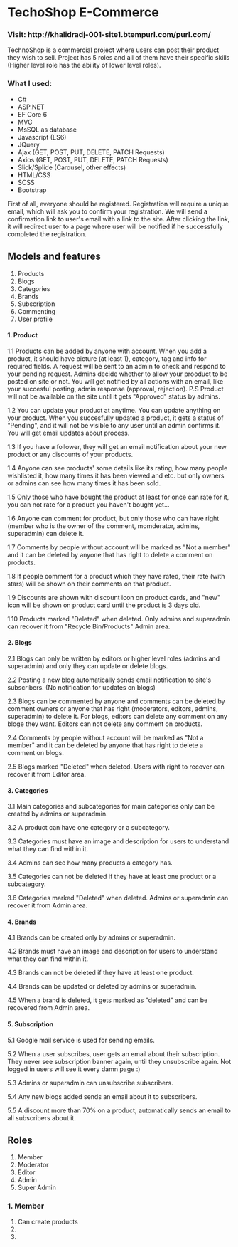 # TechoShop E-Commerce

<h3>Visit: http://khalidradj-001-site1.btempurl.com/purl.com/</h3>


TechnoShop is a commercial project where users can post their product they wish to sell. Project has 5 roles and all of them have their specific skills (Higher level role has the ability of lower level roles).

<h3> What I used: </h3>
<ul>
  	<li>C#</li>
  	<li>ASP.NET</li>
  	<li>EF Core 6</li>
  	<li>MVC</li>
  	<li>MsSQL as database</li>
  	<li>Javascript (ES6)</li>
  	<li>JQuery</li>
  	<li>Ajax (GET, POST, PUT, DELETE, PATCH Requests)</li>
  	<li>Axios (GET, POST, PUT, DELETE, PATCH Requests)</li>
  	<li>Slick/Splide (Carousel, other effects)</li>
  	<li>HTML/CSS</li>
  	<li>SCSS</li>
  	<li>Bootstrap</li>
</ul>


First of all, everyone should be registered. Registration will require a unique email, which will ask you to confirm your registration. We will send a confirmation link to user's email with a link to the site. After clicking the link, it will redirect user to a page where user will be notified if he successfully completed the registration.

<h2> Models and features </h2>
<ol>
	<li>Products</li>
	<li>Blogs</li>
	<li>Categories</li>
	<li>Brands</li>
	<li>Subscription</li>
  	<li>Commenting</li>
  	<li>User profile</li>
</ol>



<h4>1. Product</h4>

1.1 Products can be added by anyone with account. When you add a product, it should have picture (at least 1), category, tag and info for required fields. A request will be sent to an admin to check and respond to your pending request. Admins decide whether to allow your prooduct to be posted on site or not. You will get notified by all actions with an email, like your succesful posting, admin response (approval, rejection).
	P.S Product will not be available on the site until it gets "Approved" status by admins.
	
1.2 You can update your product at anytime. You can update anything on your product. When you succesfully updated a product, it gets a status of "Pending", and it will not be visible to any user until an admin confirms it. You will get email updates about process.

1.3 If you have a follower, they will get an email notification about your new product or any discounts of your products. 

1.4 Anyone can see products' some details like its rating, how many people wishlisted it, how many times it has been viewed and etc. but only owners or admins can see how many times it has been sold.

1.5 Only those who have bought the product at least for once can rate for it, you can not rate for a product you haven't bought yet...

1.6 Anyone can comment for product, but only those who can have right (member who is the owner of the comment, momderator, admins, superadmin) can delete it. 

1.7 Comments by people without account will be marked as "Not a member" and it can be deleted by anyone that has right to delete a comment on products.

1.8 If people comment for a product which they have rated, their rate (with stars) will be shown on their comments on that product.

1.9 Discounts are shown with discount icon on product cards, and "new" icon will be shown on product card until the product is 3 days old.

1.10 Products marked "Deleted" when deleted. Only admins and superadmin can recover it from "Recycle Bin/Products" Admin area.

<h4>2. Blogs</h4>

2.1 Blogs can only be written by editors or higher level roles (admins and superadmin) and only they can update or delete blogs.

2.2 Posting a new blog automatically sends email notification to site's subscribers. (No notification for updates on blogs)

2.3 Blogs can be commented by anyone and comments can be deleted by comment owners or anyone that has right (moderators, editors, admins, superadmin) to delete it. For blogs, editors can delete any comment on any bloge they want. Editors can not delete any comment on products.

2.4 Comments by people without account will be marked as "Not a member" and it can be deleted by anyone that has right to delete a comment on blogs.

2.5 Blogs marked "Deleted" when deleted. Users with right to recover can recover it from Editor area.



<h4>3. Categories</h4>

3.1 Main categories and subcategories for main categories only can be created by admins or superadmin.

3.2 A product can have one category or a subcategory.

3.3 Categories must have an image and description for users to understand what they can find within it.

3.4 Admins can see how many products a category has.

3.5 Categories can not be deleted if they have at least one product or a subcategory.

3.6 Categories marked "Deleted" when deleted. Admins or superadmin can recover it from Admin area.


<h4>4. Brands</h4>

4.1 Brands can be created only by admins or superadmin.

4.2 Brands must have an image and description for users to understand what they can find within it.

4.3 Brands can not be deleted if they have at least one product.

4.4 Brands can be updated or deleted by admins or superadmin.

4.5 When a brand is deleted, it gets marked as "deleted" and can be recovered from Admin area.


<h4>5. Subscription</h4>

5.1 Google mail service is used for sending emails.

5.2 When a user subscribes, user gets an email about their subscription. They never see subscription banner again, until they unsubscribe again. Not logged in users will see it every damn page :)

5.3 Admins or superadmin can unsubscribe subscribers.

5.4 Any new blogs added sends an email about it to subscribers.

5.5 A discount more than 70% on a product, automatically sends an email to all subscribers about it.




<h2> Roles </h2>
<ol>
	<li>Member</li>
	<li>Moderator</li>
	<li>Editor</li>
  	<li>Admin</li>
  	<li>Super Admin</li>
</ol>

<h3> 1. Member </h3>
<ol>
	<li>Can create products</li>
	<li></li>
	<li></li>
</ol>
